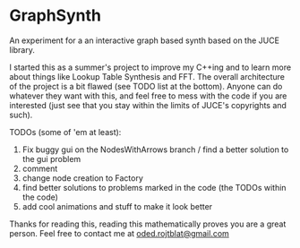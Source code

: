 # GraphSynth
An experiment for a an interactive graph based synth based on the JUCE library. 

I started this as a summer's project to improve my C++ing and to learn more about things like Lookup Table Synthesis and FFT.
The overall architecture of the project is a bit flawed (see TODO list at the bottom).
Anyone can do whatever they want with this, and feel free to mess with the code if you are interested
(just see that you stay within the limits of JUCE's copyrights and such).


TODOs (some of 'em at least):

1) Fix buggy gui on the NodesWithArrows branch / find a better solution to the gui problem
2) comment
3) change node creation to Factory
4) find better solutions to problems marked in the code (the TODOs within the code)
5) add cool animations and stuff to make it look better

Thanks for reading this, reading this mathematically proves you are a great person.
Feel free to contact me at oded.rojtblat@gmail.com

